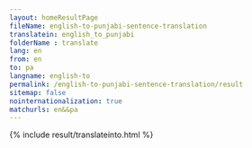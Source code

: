 ```yaml
---
layout: homeResultPage
fileName: english-to-punjabi-sentence-translation
translatein: english_to_punjabi
folderName : translate
lang: en
from: en
to: pa
langname: english-to
permalink: /english-to-punjabi-sentence-translation/result
sitemap: false
nointernationalization: true
matchurls: en&&pa
---
```

{% include result/translateinto.html %}

<script src="/js/result/translation.js" data-foldername="{{page.folderName}}" data-lang="{{page.lang}}"></script>

